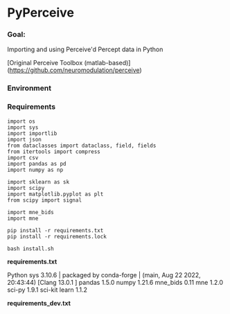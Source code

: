 # PyPerceive

### Goal:
Importing and using Perceive'd Percept data in Python

[Original Perceive Toolbox (matlab-based)] (https://github.com/neuromodulation/perceive)


### Environment

### Requirements

```
import os
import sys
import importlib
import json
from dataclasses import dataclass, field, fields
from itertools import compress
import csv
import pandas as pd
import numpy as np

import sklearn as sk
import scipy
import matplotlib.pyplot as plt
from scipy import signal

import mne_bids
import mne
```

``` 
pip install -r requirements.txt
pip install -r requirements.lock

bash install.sh
```

**requirements.txt**

Python sys 3.10.6 | packaged by conda-forge | (main, Aug 22 2022, 20:43:44) [Clang 13.0.1 ]
pandas 1.5.0
numpy 1.21.6
mne_bids 0.11
mne 1.2.0
sci-py 1.9.1
sci-kit learn 1.1.2



**requirements_dev.txt** 
 